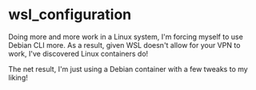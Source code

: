 # wsl_configuration

Doing more and more work in a Linux system, I'm forcing myself to use Debian CLI more.
As a result, given WSL doesn't allow for your VPN to work, I've discovered Linux containers do!

The net result, I'm just using a Debian container with a few tweaks to my liking!
